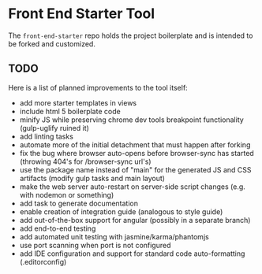 # Front End Starter Tool

The `front-end-starter` repo holds the project boilerplate and is intended to be forked and customized.

## TODO

Here is a list of planned improvements to the tool itself:

* add more starter templates in views
* include html 5 boilerplate code
* minify JS while preserving chrome dev tools breakpoint functionality (gulp-uglify ruined it)
* add linting tasks
* automate more of the initial detachment that must happen after forking
* fix the bug where browser auto-opens before browser-sync has started (throwing 404's for /browser-sync url's)
* use the package name instead of "main" for the generated JS and CSS artifacts (modify gulp tasks and main layout)
* make the web server auto-restart on server-side script changes (e.g. with nodemon or something)
* add task to generate documentation
* enable creation of integration guide (analogous to style guide)
* add out-of-the-box support for angular (possibly in a separate branch)
* add end-to-end testing
* add automated unit testing with jasmine/karma/phantomjs
* use port scanning when port is not configured
* add IDE configuration and support for standard code auto-formatting (.editorconfig)
